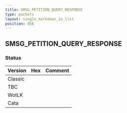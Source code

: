 ```yaml
---
title: SMSG_PETITION_QUERY_RESPONSE
type: packets
layout: single_markdown_in_list
position: 456
---
```


## SMSG_PETITION_QUERY_RESPONSE

### Status

Version | Hex | Comment
---------- | ---------- | ---------- 
Classic |  |  
TBC |  |  
WotLK |  |  
Cata |  |  
